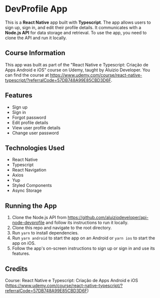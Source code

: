 # DevProfile App
This is a **React Native** app built with **Typescript**. The app allows users to sign up, sign in, and edit their profile details. It communicates with a **Node.js API** for data storage and retrieval. To use the app, you need to clone the API and run it locally.

## Course Information
This app was built as part of the "React Native e Typescript: Criação de Apps Android e iOS" course on Udemy, taught by Aluizio Developer. You can find the course at https://www.udemy.com/course/react-native-typescript/?referralCode=57DB748A99E85CBD3D6F.

## Features
- Sign up
- Sign in
- Forgot password
- Edit profile details
- View user profile details
- Change user password

## Technologies Used
- React Native
- Typescript
- React Navigation
- Axios
- Yup
- Styled Components
- Async Storage

## Running the App
1. Clone the Node.js API from https://github.com/aluiziodeveloper/api-node-devprofile and follow its instructions to run it locally.
2. Clone this repo and navigate to the root directory.
3. Run `yarn` to install dependencies.
4. Run `yarn android` to start the app on an Android or `yarn ios` to start the app on iOS.
5. Follow the app's on-screen instructions to sign up or sign in and use its features.

## Credits
Course: React Native e Typescript: Criação de Apps Android e iOS (https://www.udemy.com/course/react-native-typescript/?referralCode=57DB748A99E85CBD3D6F)
